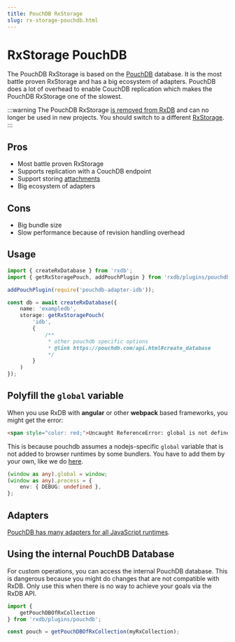 ```yaml
---
title: PouchDB RxStorage
slug: rx-storage-pouchdb.html
---
```


# RxStorage PouchDB

The PouchDB RxStorage is based on the [PouchDB](https://github.com/pouchdb/pouchdb) database. It is the most battle proven RxStorage and has a big ecosystem of adapters. PouchDB does a lot of overhead to enable CouchDB replication which makes the PouchDB RxStorage one of the slowest.


:::warning
The PouchDB RxStorage [is removed from RxDB](https://rxdb.info/questions-answers.html#why-is-the-pouchdb-rxstorage-deprecated) and can no longer be used in new projects. You should switch to a different [RxStorage](./rx-storage.md).
:::

## Pros 
  - Most battle proven RxStorage
  - Supports replication with a CouchDB endpoint
  - Support storing [attachments](./rx-attachment.md)
  - Big ecosystem of adapters

## Cons
  - Big bundle size
  - Slow performance because of revision handling overhead


## Usage

```ts
import { createRxDatabase } from 'rxdb';
import { getRxStoragePouch, addPouchPlugin } from 'rxdb/plugins/pouchdb';

addPouchPlugin(require('pouchdb-adapter-idb'));

const db = await createRxDatabase({
    name: 'exampledb',
    storage: getRxStoragePouch(
        'idb',
        {
            /**
             * other pouchdb specific options
             * @link https://pouchdb.com/api.html#create_database
             */
        }
    )
});
```

## Polyfill the `global` variable

When you use RxDB with **angular** or other **webpack** based frameworks, you might get the error:
```html
<span style="color: red;">Uncaught ReferenceError: global is not defined</span>
```
This is because pouchdb assumes a nodejs-specific `global` variable that is not added to browser runtimes by some bundlers.
You have to add them by your own, like we do [here](https://github.com/pubkey/rxdb/blob/master/examples/angular/src/polyfills.ts).

```ts
(window as any).global = window;
(window as any).process = {
    env: { DEBUG: undefined },
};
```


## Adapters

[PouchDB has many adapters for all JavaScript runtimes](./adapters.md).


## Using the internal PouchDB Database

For custom operations, you can access the internal PouchDB database.
This is dangerous because you might do changes that are not compatible with RxDB.
Only use this when there is no way to achieve your goals via the RxDB API.


```javascript
import {
    getPouchDBOfRxCollection
} from 'rxdb/plugins/pouchdb';

const pouch = getPouchDBOfRxCollection(myRxCollection);
```
